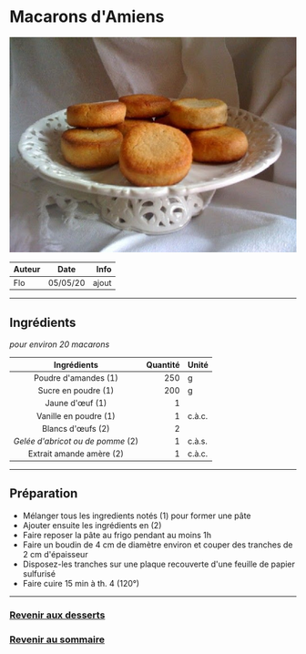 # Macarons d'Amiens

![photo](photos/macarons_d_amiens.jpg)

| Auteur         | Date           | Info  |
| -------------- |:--------------:| -----:|
| Flo            |  05/05/20      | ajout |

___

## Ingrédients

*pour environ 20 macarons*

| Ingrédients                        | Quantité  | Unité
|:----------------------------------:|----------:|-------
| Poudre d'amandes (1)               |       250 | g
| Sucre en poudre (1)                |       200 | g
| Jaune d'œuf (1)                    |         1 |
| Vanille en poudre (1)              |         1 | c.à.c.
| Blancs d'œufs (2)                  |         2 |
| *Gelée d'abricot ou de pomme* (2)  |         1 | c.à.s.
| Extrait amande amère (2)           |         1 | c.à.c.

___

## Préparation

* Mélanger tous les ingredients notés (1) pour former une pâte
* Ajouter ensuite les ingrédients en (2)
* Faire reposer la pâte au frigo pendant au moins 1h
* Faire un boudin de 4 cm de diamètre environ et couper des tranches de 2 cm d'épaisseur
* Disposez-les tranches sur une plaque recouverte d'une feuille de papier sulfurisé
* Faire cuire 15 min à th. 4 (120°)

___

### [Revenir aux desserts](https://github.com/fookinhell/TopChefCrew-Recipes/wiki/Desserts)

### [Revenir au sommaire](https://github.com/fookinhell/TopChefCrew-Recipes/wiki)
